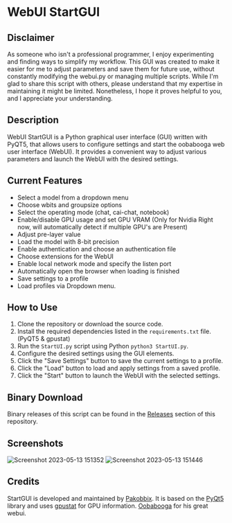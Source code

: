 # WebUI StartGUI

## Disclaimer
As someone who isn't a professional programmer, I enjoy experimenting and finding ways to simplify my workflow. This GUI was created to make it easier for me to adjust parameters and save them for future use, without constantly modifying the webui.py or managing multiple scripts. While I'm glad to share this script with others, please understand that my expertise in maintaining it might be limited. Nonetheless, I hope it proves helpful to you, and I appreciate your understanding.

## Description
WebUI StartGUI is a Python graphical user interface (GUI) written with PyQT5, that allows users to configure settings and start the oobabooga web user interface (WebUI). It provides a convenient way to adjust various parameters and launch the WebUI with the desired settings.

## Current Features
- Select a model from a dropdown menu
- Choose wbits and groupsize options
- Select the operating mode (chat, cai-chat, notebook)
- Enable/disable GPU usage and set GPU VRAM (Only for Nvidia Right now, will automatically detect if multiple GPU's are Present)
- Adjust pre-layer value
- Load the model with 8-bit precision
- Enable authentication and choose an authentication file
- Choose extensions for the WebUI
- Enable local network mode and specify the listen port
- Automatically open the browser when loading is finished
- Save settings to a profile
- Load profiles via Dropdown menu.

## How to Use
1. Clone the repository or download the source code.
2. Install the required dependencies listed in the `requirements.txt` file. (PyQT5 & gpustat)
3. Run the `StartUI.py` script using Python `python3 StartUI.py`.
4. Configure the desired settings using the GUI elements.
5. Click the "Save Settings" button to save the current settings to a profile.
6. Click the "Load" button to load and apply settings from a saved profile.
7. Click the "Start" button to launch the WebUI with the selected settings.


## Binary Download
Binary releases of this script can be found in the [Releases](https://github.com/Pakobbix/StartUI-oobabooga-webui/releases) section of this repository.

## Screenshots
![Screenshot 2023-05-13 151352](https://github.com/Pakobbix/StartUI-oobabooga-webui/assets/6762686/bb0da8ad-1f1f-438c-b5ac-4fa21fa02b7a)
![Screenshot 2023-05-13 151446](https://github.com/Pakobbix/StartUI-oobabooga-webui/assets/6762686/2fae0fad-bf0c-410d-8c49-1f79557c53c3)


## Credits
StartGUI is developed and maintained by [Pakobbix](https://github.com/Pakobbix). 
It is based on the [PyQt5](https://pypi.org/project/PyQt5/) library and uses [gpustat](https://pypi.org/project/gpustat/) for GPU information.
[Oobabooga](https://github.com/oobabooga/text-generation-webui) for his great webui.
